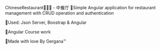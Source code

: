 ChineseRestaurant🍣🥬🍖 - 中餐厅
📌Simple Angular application for restaurant management with CRUD operation and authentication

📌Used: Json Server, Boostrap & Angular

📌Angular Course work

📌Made with love By Gergana™
